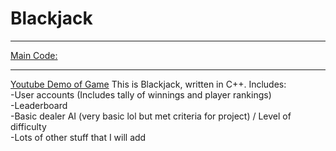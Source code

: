 # Blackjack
<hr>
<a href="https://github.com/lostSail0r/Blackjack/blob/master/Blackjack/Blackjack/main.cpp">Main Code:</a>
<hr>
<a href="https://youtu.be/SngIHvvYaFI">Youtube Demo of Game</a>
This is Blackjack, written in C++. Includes:<bR>
-User accounts (Includes tally of winnings and player rankings)<bR>
-Leaderboard<bR>
-Basic dealer AI (very basic lol but met criteria for project) / Level of difficulty <bR>
-Lots of other stuff that I will add<bR>

